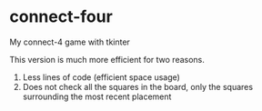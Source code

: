 # connect-four
My connect-4 game with tkinter

This version is much more efficient for two reasons.
1. Less lines of code (efficient space usage)
2. Does not check all the squares in the board, only the squares surrounding the most recent placement